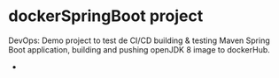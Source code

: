 # dockerSpringBoot project
DevOps: Demo project to test de CI/CD building & testing Maven Spring Boot application, building and pushing openJDK 8 image to dockerHub.

-
